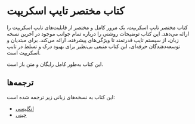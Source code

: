# کتاب مختصر تایپ اسکریپت

کتاب مختصر تایپ اسکریپت، یک مرور کامل و مختصر از قابلیت‌های تایپ اسکریپت را ارائه می‌دهد. این کتاب توضیحات روشنی را درباره تمام جوانب موجود در آخرین نسخه زبان، از سیستم تایپ قدرتمند تا ویژگی‌های پیشرفته، ارائه می‌کند. برای مبتدیان و توسعه‌دهندگان حرفه‌ای، این کتاب منبعی بی‌نظیر برای بهبود درک و تسلط در تایپ اسکریپت است.

این کتاب به‌طور کامل رایگان و متن باز است.

## ترجمه‌ها

این کتاب به نسخه‌های زبانی زیر ترجمه شده است:

- [انگلیسی](../../README.md)
- [چینی](../../README-zh_CN.md)
